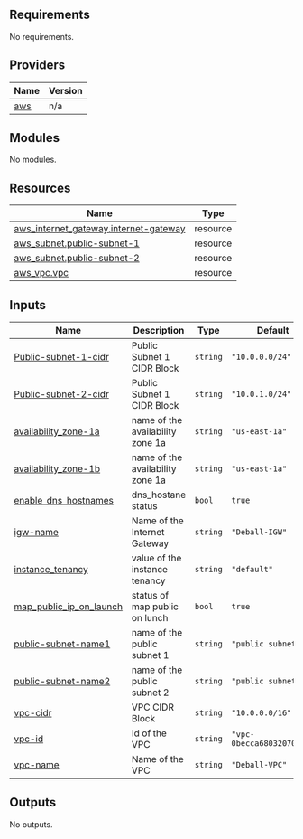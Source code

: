 <!-- BEGIN_TF_DOCS -->
## Requirements

No requirements.

## Providers

| Name | Version |
|------|---------|
| <a name="provider_aws"></a> [aws](#provider\_aws) | n/a |

## Modules

No modules.

## Resources

| Name | Type |
|------|------|
| [aws_internet_gateway.internet-gateway](https://registry.terraform.io/providers/hashicorp/aws/latest/docs/resources/internet_gateway) | resource |
| [aws_subnet.public-subnet-1](https://registry.terraform.io/providers/hashicorp/aws/latest/docs/resources/subnet) | resource |
| [aws_subnet.public-subnet-2](https://registry.terraform.io/providers/hashicorp/aws/latest/docs/resources/subnet) | resource |
| [aws_vpc.vpc](https://registry.terraform.io/providers/hashicorp/aws/latest/docs/resources/vpc) | resource |

## Inputs

| Name | Description | Type | Default | Required |
|------|-------------|------|---------|:--------:|
| <a name="input_Public-subnet-1-cidr"></a> [Public-subnet-1-cidr](#input\_Public-subnet-1-cidr) | Public Subnet 1  CIDR Block | `string` | `"10.0.0.0/24"` | no |
| <a name="input_Public-subnet-2-cidr"></a> [Public-subnet-2-cidr](#input\_Public-subnet-2-cidr) | Public Subnet 1  CIDR Block | `string` | `"10.0.1.0/24"` | no |
| <a name="input_availability_zone-1a"></a> [availability\_zone-1a](#input\_availability\_zone-1a) | name of the availability zone 1a | `string` | `"us-east-1a"` | no |
| <a name="input_availability_zone-1b"></a> [availability\_zone-1b](#input\_availability\_zone-1b) | name of the availability zone 1a | `string` | `"us-east-1a"` | no |
| <a name="input_enable_dns_hostnames"></a> [enable\_dns\_hostnames](#input\_enable\_dns\_hostnames) | dns\_hostane status | `bool` | `true` | no |
| <a name="input_igw-name"></a> [igw-name](#input\_igw-name) | Name of the Internet Gateway | `string` | `"Deball-IGW"` | no |
| <a name="input_instance_tenancy"></a> [instance\_tenancy](#input\_instance\_tenancy) | value of the instance tenancy | `string` | `"default"` | no |
| <a name="input_map_public_ip_on_launch"></a> [map\_public\_ip\_on\_launch](#input\_map\_public\_ip\_on\_launch) | status of map public on lunch | `bool` | `true` | no |
| <a name="input_public-subnet-name1"></a> [public-subnet-name1](#input\_public-subnet-name1) | name of the public subnet 1 | `string` | `"public subnet 1"` | no |
| <a name="input_public-subnet-name2"></a> [public-subnet-name2](#input\_public-subnet-name2) | name of the public subnet 2 | `string` | `"public subnet 2"` | no |
| <a name="input_vpc-cidr"></a> [vpc-cidr](#input\_vpc-cidr) | VPC CIDR Block | `string` | `"10.0.0.0/16"` | no |
| <a name="input_vpc-id"></a> [vpc-id](#input\_vpc-id) | Id of the VPC | `string` | `"vpc-0becca6803207016f"` | no |
| <a name="input_vpc-name"></a> [vpc-name](#input\_vpc-name) | Name of the VPC | `string` | `"Deball-VPC"` | no |

## Outputs

No outputs.
<!-- END_TF_DOCS -->
